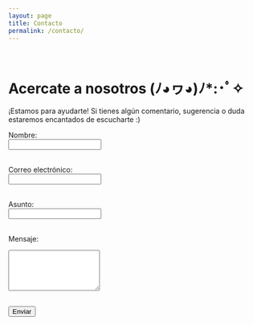 ```yaml
---
layout: page
title: Contacto
permalink: /contacto/
---
```

<br>

# Acercate a nosotros (ﾉ◕ヮ◕)ﾉ*:･ﾟ✧

¡Estamos para ayudarte! Si tienes algún comentario, sugerencia o duda estaremos encantados de escucharte :)

<form action="https://formspree.io/f/mqapwyoj" method="POST">
  <label for="name">Nombre:</label><br>
  <input type="text" id="name" name="name" required><br><br>

  <label for="email">Correo electrónico:</label><br>
  <input type="email" id="email" name="_replyto" required><br><br>

  <label for="subject">Asunto:</label><br>
  <input type="text" id="subject" name="subject" required><br><br>

  <label for="message">Mensaje:</label><br>
  <textarea id="message" name="message" rows="5" required></textarea><br><br>

  <button type="submit">Enviar</button>
</form>

